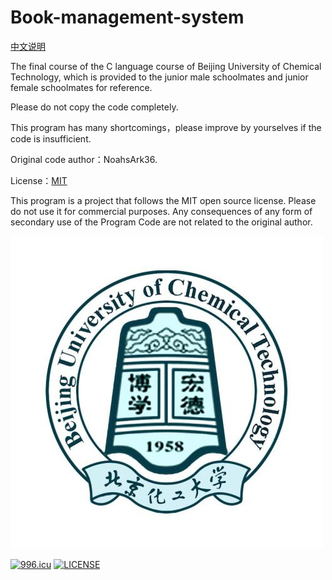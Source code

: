 # Book-management-system
[中文说明](https://github.com/NoahsArk36/Book-management-system/blob/master/README-CN.md)

The final course of the C language course of Beijing University of Chemical Technology, which is provided to the junior male schoolmates and junior female schoolmates for reference. 

Please do not copy the code completely. 

This program has many shortcomings，please improve by yourselves if the code is insufficient.

Original code author：NoahsArk36.

License：[MIT](https://opensource.org/licenses/MIT)

This program is a project that follows the MIT open source license. Please do not use it for commercial purposes. Any consequences of any form of secondary use of the Program Code are not related to the original author.

![截图](BUCT.jpg)

[![996.icu](https://img.shields.io/badge/link-996.icu-red.svg)](https://996.icu) [![LICENSE](https://img.shields.io/badge/license-Anti%20996-blue.svg)](https://github.com/996icu/996.ICU/blob/master/LICENSE)
